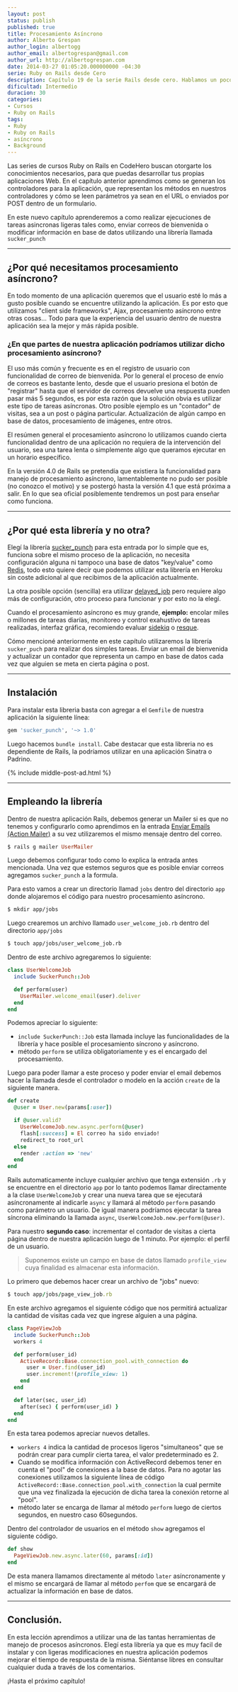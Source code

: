 ```yaml
---
layout: post
status: publish
published: true
title: Procesamiento Asíncrono
author: Alberto Grespan
author_login: albertogg
author_email: albertogrespan@gmail.com
author_url: http://albertogrespan.com
date: 2014-03-27 01:05:20.000000000 -04:30
serie: Ruby on Rails desde Cero
description: Capítulo 19 de la serie Rails desde cero. Hablamos un poco de procesamiento asíncrono utilizando la librería sucker_punch para enviar correos y otras cosas.
dificultad: Intermedio
duracion: 30
categories:
- Cursos
- Ruby on Rails
tags:
- Ruby
- Ruby on Rails
- asíncrono
- Background
---
```

Las series de cursos Ruby on Rails en CodeHero buscan otorgarte los conocimientos necesarios, para que puedas desarrollar tus propias aplicaciones Web. En el capítulo anterior aprendimos como se generan los controladores para la aplicación, que representan los métodos en nuestros controladores y cómo se leen parámetros ya sean en el URL o enviados por POST dentro de un formulario.

En este nuevo capítulo aprenderemos a como realizar ejecuciones de tareas asincronas ligeras tales como, enviar correos de bienvenida o modificar información en base de datos utilizando una librería llamada `sucker_punch`

* * *

## ¿Por qué necesitamos procesamiento asíncrono?

En todo momento de una aplicación queremos que el usuario esté lo más a gusto posible cuando se encuentre utilizando la aplicación. Es por esto que utilizamos "client side frameworks", Ajax, procesamiento asíncrono entre otras cosas... Todo para que la experiencia del usuario dentro de nuestra aplicación sea la mejor y más rápida posible.

### ¿En que partes de nuestra aplicación podríamos utilizar dicho procesamiento asíncrono?

El uso más común y frecuente es en el registro de usuario con funcionalidad de correo de bienvenida. Por lo general el proceso de envío de correos es bastante lento, desde que el usuario presiona el botón de "registrar" hasta que el servidor de correos devuelve una respuesta pueden pasar más 5 segundos, es por esta razón que la solución obvia es utilizar este tipo de tareas asíncronas. Otro posible ejemplo es un "contador" de visitas, sea a un post o página particular. Actualización de algún campo en base de datos, procesamiento de imágenes, entre otros.

El resúmen general el procesamiento asíncrono lo utilizamos cuando cierta funcionalidad dentro de una aplicación no requiera de la intervención del usuario, sea una tarea lenta o simplemente algo que queramos ejecutar en un horario específico.

En la versión 4.0 de Rails se pretendía que existiera la funcionalidad para manejo de procesamiento asíncrono, lamentablemente no pudo ser posible (no conozco el motivo) y se postergó hasta la versión 4.1 que está próxima a salir. En lo que sea oficial posiblemente tendremos un post para enseñar como funciona.

* * *

## ¿Por qué esta librería y no otra?

Elegí la librería [sucker_punch](https://github.com/brandonhilkert/sucker_punch) para esta entrada por lo simple que es, funciona sobre el mismo proceso de la aplicación, no necesita configuración alguna ni tampoco una base de datos "key/value" como [Redis](http://codehero.co/como-instalar-configurar-y-usar-redis/), todo esto quiere decir que podemos utilizar esta librería en Heroku sin coste adicional al que recibimos de la aplicación actualmente.

La otra posible opción (sencilla) era utilizar [delayed_job](https://github.com/collectiveidea/delayed_job) pero requiere algo más de configuración, otro proceso para funcionar y por esto no la elegí.

Cuando el procesamiento asíncrono es muy grande, **ejemplo:** encolar miles o millones de tareas diarías, monitoreo y control exahustivo de tareas realizadas, interfaz gráfica, recomiendo evaluar [sidekiq](https://github.com/mperham/sidekiq) o [resque](https://github.com/resque/resque).

Cómo mencioné anteriormente en este capítulo utilizaremos la librería `sucker_puch` para realizar dos simples tareas. Enviar un email de bienvenida y actualizar un contador que representa un campo en base de datos cada vez que alguien se meta en cierta página o post.

* * *

## Instalación

Para instalar esta libreria basta con agregar a el `Gemfile` de nuestra aplicación la siguiente línea:

```ruby
gem 'sucker_punch', '~> 1.0'
```

Luego hacemos `bundle install`. Cabe destacar que esta libreria no es dependiente de Rails, la podríamos utilizar en una aplicación Sinatra o Padrino.

{% include middle-post-ad.html %}

* * *

## Empleando la librería

Dentro de nuestra aplicación Rails, debemos generar un Mailer si es que no tenemos y configurarlo como aprendimos en la entrada [Enviar Emails  (Action Mailer)](http://codehero.co/ruby-rails-desde-cero-enviar-emails-actionmailer/) a su vez utilizaremos el mismo mensaje dentro del correo.

```ruby
$ rails g mailer UserMailer
```

Luego debemos configurar todo como lo explica la entrada antes mencionada. Una vez que estemos seguros que es posible enviar correos agregamos `sucker_punch` a la formula.

Para esto vamos a crear un directorio llamad `jobs` dentro del directorio `app` donde alojaremos el código para nuestro procesamiento asíncrono.

```sh
$ mkdir app/jobs
```

Luego crearemos un archivo llamado `user_welcome_job.rb` dentro del directorio `app/jobs`

```sh
$ touch app/jobs/user_welcome_job.rb
```

Dentro de este archivo agregaremos lo siguiente:

```ruby
class UserWelcomeJob
  include SuckerPunch::Job

  def perform(user)
    UserMailer.welcome_email(user).deliver
  end
end
```

Podemos apreciar lo siguiente:
- `include SuckerPunch::Job` esta llamada incluye las funcionalidades de la librería y hace posible el procesamiento síncrono y asíncrono.
- método `perform` se utiliza obligatoriamente y es el encargado del procesamiento.

Luego para poder llamar a este proceso y poder enviar el email debemos hacer la llamada desde el controlador o modelo en la acción `create` de la siguiente manera.

```ruby
def create
  @user = User.new(params[:user])

  if @user.valid?
    UserWelcomeJob.new.async.perform(@user)
    flash[:success] = El correo ha sido enviado!
    redirect_to root_url
  else
    render :action => 'new'
  end
end
```

Rails automaticamente incluye cualquier archivo que tenga extensión `.rb` y se encuentre en el directorio `app` por lo tanto podemos llamar directamente a la clase `UserWelcomeJob` y crear una nueva tarea que se ejecutará asíncronamente al indicarle `async` y llamará al método `perform` pasando como parámetro un usuario. De igual manera podríamos ejecutar la tarea síncrona eliminando la llamada `async`, `UserWelcomeJob.new.perform(@user)`.

Para nuestro **segundo caso**: incrementar el contador de visitas a cierta página dentro de nuestra aplicación luego de 1 minuto. Por ejemplo: el perfil de un usuario.

> Suponemos existe un campo en base de datos llamado `profile_view` cuya finalidad es almacenar esta información.

Lo primero que debemos hacer crear un archivo de "jobs" nuevo:

```ruby
$ touch app/jobs/page_view_job.rb
```

En este archivo agregamos el siguiente código que nos permitirá actualizar la cantidad de visitas cada vez que ingrese alguien a una página.

```ruby
class PageViewJob
  include SuckerPunch::Job
  workers 4

  def perform(user_id)
    ActiveRecord::Base.connection_pool.with_connection do
      user = User.find(user_id)
      user.increment!(profile_view: 1)
    end
  end

  def later(sec, user_id)
    after(sec) { perform(user_id) }
  end
end
```

En esta tarea podemos apreciar nuevos detalles.

- `workers 4` indica la cantidad de procesos ligeros "simultaneos" que se podrán crear para cumplir cierta tarea, el valor predeterminado es 2.
- Cuando se modifica información con ActiveRecord debemos tener en cuenta el "pool" de conexiones a la base de datos. Para no agotar las conexiones utilizamos la siguiente línea de código `ActiveRecord::Base.connection_pool.with_connection` la cual permite que una vez finalizada la ejecución de dicha tarea la conexión retorne al "pool".
- método later se encarga de llamar al método `perform` luego de ciertos segundos, en nuestro caso 60segundos.

Dentro del controlador de usuarios en el método `show` agregamos el siguiente código.

```ruby
def show
  PageViewJob.new.async.later(60, params[:id])
end
```

De esta manera llamamos directamente al método `later` asíncronamente y el mismo se encargará de llamar al método `perfom` que se encargará de actualizar la información en base de datos.

* * *

## Conclusión.

En esta lección aprendimos a utilizar una de las tantas herramientas de manejo de procesos asíncronos. Elegí esta librería ya que es muy facil de instalar y con ligeras modificaciones en nuestra aplicación podemos mejorar el tiempo de respuesta de la misma. Siéntanse libres en consultar cualquier duda a través de los comentarios.

¡Hasta el próximo capítulo!
